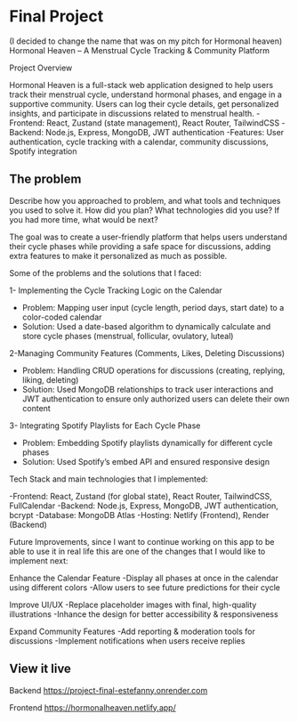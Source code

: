 # Final Project
(I decided to change the name that was on my pitch for Hormonal heaven)
Hormonal Heaven – A Menstrual Cycle Tracking & Community Platform

Project Overview

Hormonal Heaven is a full-stack web application designed to help users track their menstrual cycle, understand hormonal phases, and engage in a supportive community. Users can log their cycle details, get personalized insights, and participate in discussions related to menstrual health.
-Frontend: React, Zustand (state management), React Router, TailwindCSS
-Backend: Node.js, Express, MongoDB, JWT authentication
-Features: User authentication, cycle tracking with a calendar, community discussions, Spotify integration

## The problem

Describe how you approached to problem, and what tools and techniques you used to solve it. How did you plan? What technologies did you use? If you had more time, what would be next?

The goal was to create a user-friendly platform that helps users understand their cycle phases while providing a safe space for discussions, adding extra features to make it personalized as much as possible.

 Some of the problems and the solutions that I faced: 

1- Implementing the Cycle Tracking Logic on the Calendar
* Problem: Mapping user input (cycle length, period days, start date) to a color-coded calendar
* Solution: Used a date-based algorithm to dynamically calculate and store cycle phases (menstrual, follicular, ovulatory, luteal)

2-Managing Community Features (Comments, Likes, Deleting Discussions)
* Problem: Handling CRUD operations for discussions (creating, replying, liking, deleting)
* Solution: Used MongoDB relationships to track user interactions and JWT authentication to ensure only authorized users can delete their own content

3- Integrating Spotify Playlists for Each Cycle Phase
* Problem: Embedding Spotify playlists dynamically for different cycle phases
* Solution: Used Spotify’s embed API and ensured responsive design

Tech Stack and main technologies that I implemented: 

-Frontend: React, Zustand (for global state), React Router, TailwindCSS, FullCalendar
-Backend: Node.js, Express, MongoDB, JWT authentication, bcrypt
-Database: MongoDB Atlas
-Hosting: Netlify (Frontend), Render (Backend)

Future Improvements, since I want to continue working on this app to be able to use it in real life this are one of the changes that I would like to implement next:

 Enhance the Calendar Feature
 -Display all phases at once in the calendar using different colors
 -Allow users to see future predictions for their cycle

 Improve UI/UX
 -Replace placeholder images with final, high-quality illustrations
 -Inhance the design for better accessibility & responsiveness

 Expand Community Features
 -Add reporting & moderation tools for discussions
 -Implement notifications when users receive replies

## View it live


Backend
https://project-final-estefanny.onrender.com

Frontend
https://hormonalheaven.netlify.app/